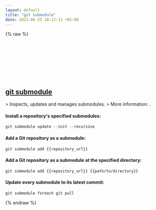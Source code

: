 ```yaml
---
layout: default
title: "git submodule"
date: 2021-06-25 18:12:13 +02:00
---
```

{% raw %}
<h2 id="git-submodule">
  <a href="/en/common/git-submodule.html">git submodule</a> <a href="#git-submodule"><svg class="icon">
    <use href="/assets/images/unicode_sprite.svg#link" />
  </svg></a>
</h2>
> Inspects, updates and manages submodules.
> More information: <https://git-scm.com/docs/git-submodule>.

#### Install a repository's specified submodules:
```shell
git submodule update --init --recursive
```
#### Add a Git repository as a submodule:
```shell
git submodule add {{repository_url}}
```
#### Add a Git repository as a submodule at the specified directory:
```shell
git submodule add {{repository_url}} {{path/to/directory}}
```
#### Update every submodule to its latest commit:
```shell
git submodule foreach git pull
```
{% endraw %}